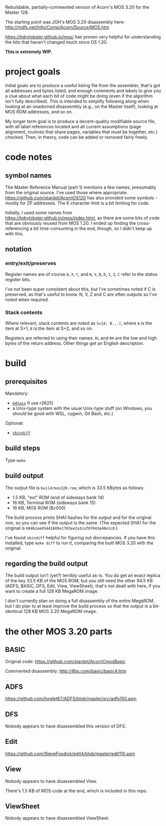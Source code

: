 Rebuildable, partially-commented version of Acorn's MOS 3.20 for the
Master 128.

The starting point was JGH's MOS 3.20 disassembly here:
http://mdfs.net/Info/Comp/Acorn/Source/MOS.htm

https://tobylobster.github.io/mos/ has proven very helpful for
understanding the bits that haven't changed much since OS 1.20.

**This is extremely WIP.** 

# project goals

Initial goals are to produce a useful listing file from the assembler,
that's got all addresses and bytes listed, and enough comments and
labels to give you a clue about what each bit of code might be doing
(even if the algorithm isn't fully described). This is intended to
simplify following along when looking at an unadorned disassembly
(e.g., on the Master itself), looking at MOS ROM addresses, and so on.

My longer term goal is to produce a decent-quality modifiable source
file, with all label references located and all current assumptions
(page alignment, routines that share pages, variables that must be
together, etc.) checked. Then, in theory, code can be added or removed
fairly freely.

# code notes

## symbol names ##

The Master Reference Manual (part 1) mentions a few names, presumably
from the original source. I've used those where appropriate.
https://github.com/stardot/AcornOS120 has also provided some symbols -
mostly for ZP addresses. The 6 character limit is a bit limiting for
code.

Initially, I used some names from
https://tobylobster.github.io/mos/index.html, as there are some bits
of code that are obviously reused from MOS 1.20. I ended up finding
the cross-referencing a bit time-consuming in the end, though, so I
didn't keep up with this.

## notation ##

### entry/exit/preserves ###

Register names are of course `A`, `X`, `Y`, and `N`, `V`, `B`, `D`,
`I`, `Z`, `C` refer to the status register bits.

I've not been super consistent about this, but I've sometimes noted if
C is preserved, as that's useful to know. N, V, Z and C are often
outputs so I've noted when required.

### Stack contents ###

Where relevant, stack contents are noted as `S=[A; B...]`, where `A`
is the item at S+1, `B` is the item at S+2, and so on.

Registers are referred to using their names. `RL` and `RH` are the low
and high bytes of the return address. Other things get an English
description.

# build

## prerequisites ##

Mandatory:

* [`64tass`](http://tass64.sourceforge.net/) (I use r2625)
* a Unix-type system with the usual Unix-type stuff (on Windows, you
  should be good with WSL, cygwin, Git Bash, etc.)

Optional:

* [`vbindiff`](https://www.cjmweb.net/vbindiff/)

## build steps ##

Type `make`.

## build output

The output file is `build/mos320.rom`, which is 33.5 KBytes as
follows:

- 1.5 KB, "ext" ROM (end of sideways bank 14)
- 16 KB, Terminal ROM (sideways bank 15)
- 16 KB, MOS ROM ($c000)

The build process prints SHA1 hashes for the output and for the
original rom, so you can see if the output is the same. (The expected
SHA1 for the original is `684b1ee65441609e1703ee2a3caf07043e40e1c0`.)

I've found `vbindiff` helpful for figuring out discrepancies. If you
have this installed, type `make diff` to run it, comparing the built
MOS 3.20 with the original.

## regarding the build output ##

The build output isn't (yet?) terribly useful as-is. You do get an
exact replica of the key 33.5 KB of the MOS ROM, but you still need
the other 94.5 KB (ADFS, BASIC, DFS, Edit, View, ViewSheet), that's
not dealt with here, if you want to create a full 128 KB MegaROM
image.

I don't currently plan on doing a full disassembly of the entire
MegaROM, but I do plan to at least improve the build process so that
the output is a bit-identical 128 KB MOS 3.20 MegaROM image.

# the other MOS 3.20 parts

## BASIC

Original code: https://github.com/stardot/AcornCmosBasic

Commented disassembly: http://8bs.com/basic/basic4.htm

## ADFS

https://github.com/hoglet67/ADFS/blob/master/src/adfs150.asm

## DFS

Nobody appears to have disassembled this version of DFS.

## Edit

https://github.com/SteveFosdick/edit4/blob/master/edit110.asm

## View

Nobody appears to have disassembled View.

There's 1.5 KB of MOS code at the end, which is included in this repo.

## ViewSheet

Nobody appears to have disassembled ViewSheet.
